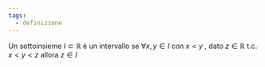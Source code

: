 ```yaml
---
tags:
  - definizione
---
```

Un sottoinsieme $I \subset \mathbb{R}$ è un intervallo se 
$\forall x,y \in I$ con $x < y$ , dato $z \in \mathbb{R}$ t.c. $x < y < z$ allora $z \in I$